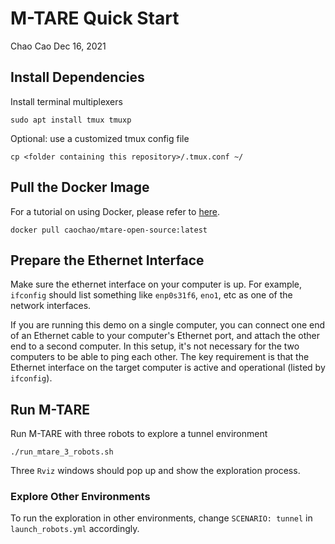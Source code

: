 # M-TARE Quick Start 
Chao Cao Dec 16, 2021

## Install Dependencies
Install terminal multiplexers
```
sudo apt install tmux tmuxp
```
Optional: use a customized tmux config file
```
cp <folder containing this repository>/.tmux.conf ~/
```

## Pull the Docker Image
For a tutorial on using Docker, please refer to [here](https://github.com/jizhang-cmu/docker_setup_instructions).
```
docker pull caochao/mtare-open-source:latest
```

## Prepare the Ethernet Interface
Make sure the ethernet interface on your computer is up. For example, ```ifconfig``` should list something like ```enp0s31f6```, ```eno1```, etc as one of the network interfaces.

If you are running this demo on a single computer, you can connect one end of an Ethernet cable to your computer's Ethernet port, and attach the other end to a second computer. In this setup, it's not necessary for the two computers to be able to ping each other. The key requirement is that the Ethernet interface on the target computer is active and operational (listed by ```ifconfig```).

## Run M-TARE
Run M-TARE with three robots to explore a tunnel environment
```
./run_mtare_3_robots.sh
```
Three ```Rviz``` windows should pop up and show the exploration process.

### Explore Other Environments
To run the exploration in other environments, change ```SCENARIO: tunnel``` in ```launch_robots.yml``` accordingly.